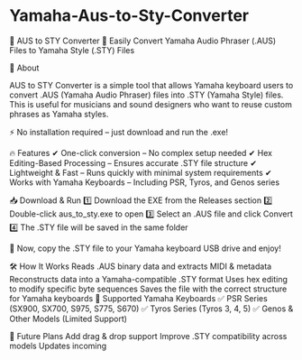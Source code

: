 # Yamaha-Aus-to-Sty-Converter
🎹 AUS to STY Converter 🚀 Easily Convert Yamaha Audio Phraser (.AUS) Files to Yamaha Style (.STY) Files

📌 About

AUS to STY Converter is a simple tool that allows Yamaha keyboard users to convert .AUS (Yamaha Audio Phraser) files into .STY (Yamaha Style) files. This is useful for musicians and sound designers who want to reuse custom phrases as Yamaha styles.

⚡ No installation required – just download and run the .exe!

🔥 Features
✔ One-click conversion – No complex setup needed
✔ Hex Editing-Based Processing – Ensures accurate .STY file structure
✔ Lightweight & Fast – Runs quickly with minimal system requirements
✔ Works with Yamaha Keyboards – Including PSR, Tyros, and Genos series

📥 Download & Run
1️⃣ Download the EXE from the Releases section
2️⃣ Double-click aus_to_sty.exe to open
3️⃣ Select an .AUS file and click Convert
4️⃣ The .STY file will be saved in the same folder

🎵 Now, copy the .STY file to your Yamaha keyboard USB drive and enjoy!

🛠 How It Works
Reads .AUS binary data and extracts MIDI & metadata
Reconstructs data into a Yamaha-compatible .STY format
Uses hex editing to modify specific byte sequences
Saves the file with the correct structure for Yamaha keyboards
🎹 Supported Yamaha Keyboards
✅ PSR Series (SX900, SX700, S975, S775, S670)
✅ Tyros Series (Tyros 3, 4, 5)
✅ Genos & Other Models (Limited Support)

🚀 Future Plans
 Add drag & drop support
 Improve .STY compatibility across models
 Updates incoming 
